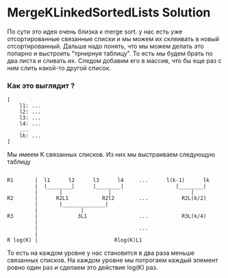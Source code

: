 # MergeKLinkedSortedLists Solution

По сути это идея очень близка к merge sort. у нас есть уже отсортированные связанные списки и мы можем их склеивать в новый отсортированный.
Дальше надо понять, что мы можем делать это попарно и выстроить "трнирнуя таблицу". То есть мы будем брать по два листа и сливать их. Следом добавим его в массив, что бы еще раз с ним слить какой-то другой список.

### Как это выглядит ?

```
[
    l1: ...
    l2: ...
    l3: ...
    l4: ...
    ...
    lk: ...
]
```

Мы имеем K связанных списков.
Из них мы выстраиваем следующую таблицу

```

R1       |  l1      l2      l3      l4     ...      l(k-1)      lk
         |  |________|      |________|                 |________|
         |       |               |                          |
R2       |      R2L1           R2l2        ...           R2L(k/2)
         |       |______________|  
         |              |
R3       |             3L1                 ...           R3L(k/4)
         |
         |                                 ...
         |
R log(K) |                         Rlog(K)L1                         

```

То есть на каждом уровне у нас становится в два раза меньше связанных списков.
На каждом уровне мы потрогаем каждый элемент ровно один раз и сделаем это действие log(K) раз.